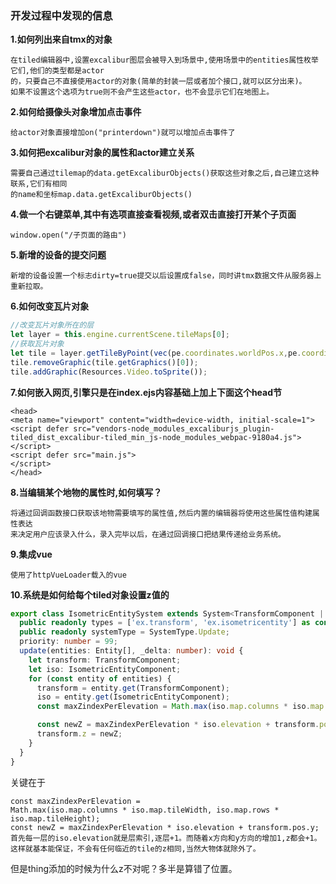 ### 开发过程中发现的信息

**1.如何列出来自tmx的对象**

```
在tiled编辑器中,设置excalibur图层会被导入到场景中,使用场景中的entities属性枚举它们,他们的类型都是actor
的，只要自己不直接使用actor的对象(简单的封装一层或者加个接口,就可以区分出来)。
如果不设置这个选项为true则不会产生这些actor，也不会显示它们在地图上。
```

**2.如何给摄像头对象增加点击事件**

```
给actor对象直接增加on("printerdown")就可以增加点击事件了
```

**3.如何把excalibur对象的属性和actor建立关系**

```
需要自己通过tilemap的data.getExcaliburObjects()获取这些对象之后,自己建立这种联系,它们有相同
的name和坐标map.data.getExcaliburObjects()
```

**4.做一个右键菜单,其中有选项直接查看视频,或者双击直接打开某个子页面**

```
window.open("/子页面的路由")
```

**5.新增的设备的提交问题**

```
新增的设备设置一个标志dirty=true提交以后设置成false，同时讲tmx数据文件从服务器上重新拉取。
```

**6.如何改变瓦片对象**

```javascript
//改变瓦片对象所在的层
let layer = this.engine.currentScene.tileMaps[0];
//获取瓦片对象
let tile = layer.getTileByPoint(vec(pe.coordinates.worldPos.x,pe.coordinates.worldPos.y))
tile.removeGraphic(tile.getGraphics()[0]);
tile.addGraphic(Resources.Video.toSprite());
```

**7.如何嵌入网页,引擎只是在index.ejs内容基础上加上下面这个head节**

```
<head>
<meta name="viewport" content="width=device-width, initial-scale=1">
<script defer src="vendors-node_modules_excaliburjs_plugin-tiled_dist_excalibur-tiled_min_js-node_modules_webpac-9180a4.js">
</script>
<script defer src="main.js">
</script>
</head>
```

**8.当编辑某个地物的属性时,如何填写？**

```
将通过回调函数接口获取该地物需要填写的属性值,然后内置的编辑器将使用这些属性值构建属性表达
来决定用户应该录入什么，录入完毕以后，在通过回调接口把结果传递给业务系统。
```

**9.集成vue**

```
使用了httpVueLoader载入的vue
```

**10.系统是如何给每个tiled对象设置z值的**

```typescript
export class IsometricEntitySystem extends System<TransformComponent | IsometricEntityComponent> {
  public readonly types = ['ex.transform', 'ex.isometricentity'] as const;
  public readonly systemType = SystemType.Update;
  priority: number = 99;
  update(entities: Entity[], _delta: number): void {
    let transform: TransformComponent;
    let iso: IsometricEntityComponent;
    for (const entity of entities) {
      transform = entity.get(TransformComponent);
      iso = entity.get(IsometricEntityComponent);
      const maxZindexPerElevation = Math.max(iso.map.columns * iso.map.tileWidth, iso.map.rows * iso.map.tileHeight);

      const newZ = maxZindexPerElevation * iso.elevation + transform.pos.y;
      transform.z = newZ;
    }
  }
}
```

关键在于

```
const maxZindexPerElevation = 
Math.max(iso.map.columns * iso.map.tileWidth, iso.map.rows * iso.map.tileHeight);
const newZ = maxZindexPerElevation * iso.elevation + transform.pos.y;
首先每一层的iso.elevation就是层索引,逐层+1。而随着x方向和y方向的增加1,z都会+1。
这样就基本能保证，不会有任何临近的tile的z相同,当然大物体就除外了。
```

但是thing添加的时候为什么z不对呢？多半是算错了位置。
